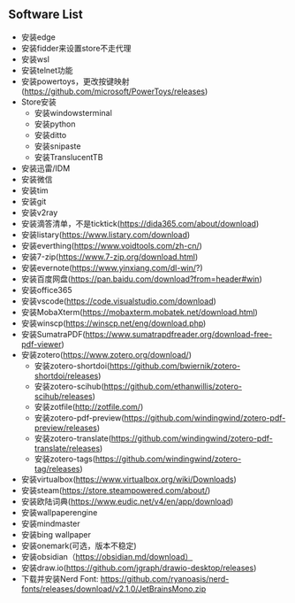## Software List

* 安装edge
* 安装fidder来设置store不走代理
* 安装wsl
* 安装telnet功能
* 安装powertoys，更改按键映射(https://github.com/microsoft/PowerToys/releases)
* Store安装
  * 安装windowsterminal
  * 安装python
  * 安装ditto
  * 安装snipaste
  * 安装TranslucentTB
* 安装迅雷/IDM
* 安装微信
* 安装tim
* 安装git
* 安装v2ray
* 安装滴答清单，不是ticktick(https://dida365.com/about/download)
* 安装listary(https://www.listary.com/download)
* 安装everthing(https://www.voidtools.com/zh-cn/)
* 安装7-zip(https://www.7-zip.org/download.html)
* 安装evernote(https://www.yinxiang.com/dl-win/?)
* 安装百度网盘(https://pan.baidu.com/download?from=header#win)
* 安装office365
* 安装vscode(https://code.visualstudio.com/download)
* 安装MobaXterm(https://mobaxterm.mobatek.net/download.html)
* 安装winscp(https://winscp.net/eng/download.php)
* 安装SumatraPDF(https://www.sumatrapdfreader.org/download-free-pdf-viewer)
* 安装zotero(https://www.zotero.org/download/)
  * 安装zotero-shortdoi(https://github.com/bwiernik/zotero-shortdoi/releases)
  * 安装zotero-scihub(https://github.com/ethanwillis/zotero-scihub/releases)
  * 安装zotfile(http://zotfile.com/)
  * 安装zotero-pdf-preview(https://github.com/windingwind/zotero-pdf-preview/releases)
  * 安装zotero-translate(https://github.com/windingwind/zotero-pdf-translate/releases)
  * 安装zotero-tags(https://github.com/windingwind/zotero-tag/releases)
* 安装virtualbox(https://www.virtualbox.org/wiki/Downloads)
* 安装steam(https://store.steampowered.com/about/)
* 安装欧陆词典(https://www.eudic.net/v4/en/app/download)
* 安装wallpaperengine
* 安装mindmaster
* 安装bing wallpaper
* 安装onemark(可选，版本不稳定)
* 安装obsidian（https://obsidian.md/download）
* 安装draw.io(https://github.com/jgraph/drawio-desktop/releases)
* 下载并安装Nerd Font: https://github.com/ryanoasis/nerd-fonts/releases/download/v2.1.0/JetBrainsMono.zip

